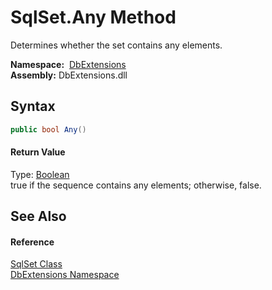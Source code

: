 SqlSet.Any Method
=================
Determines whether the set contains any elements.

  **Namespace:**  [DbExtensions][1]  
  **Assembly:** DbExtensions.dll

Syntax
------

```csharp
public bool Any()
```

#### Return Value
Type: [Boolean][2]  
true if the sequence contains any elements; otherwise, false.

See Also
--------

#### Reference
[SqlSet Class][3]  
[DbExtensions Namespace][1]  

[1]: ../README.md
[2]: http://msdn.microsoft.com/en-us/library/a28wyd50
[3]: README.md